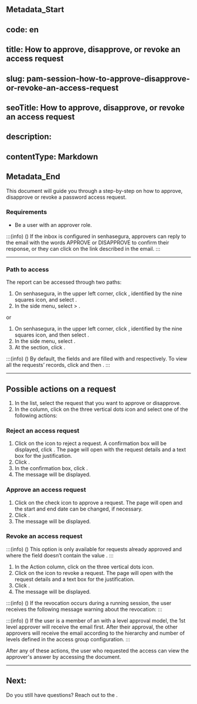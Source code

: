 ## Metadata_Start 
## code: en
## title: How to approve, disapprove, or revoke an access request 
## slug: pam-session-how-to-approve-disapprove-or-revoke-an-access-request 
## seoTitle: How to approve, disapprove, or revoke an access request 
## description:  
## contentType: Markdown 
## Metadata_End
This document will guide you through a step-by-step on how to approve, disapprove or revoke a password access request. 

### Requirements

* Be a user with an approver role.

:::(info) ()
If the inbox is configured in senhasegura, approvers can reply to the email with the words APPROVE or DISAPPROVE to confirm their response, or they can click on the link described in the email.
:::

---
### Path to access
The report can be accessed through two paths:

1. On senhasegura, in the upper left corner, click , identified by the nine squares icon, and select .
2. In the side menu, select  >  .

or

1. On senhasegura, in the upper left corner, click , identified by the nine squares icon, and then select .
2. In the side menu, select .
3. At the  section, click .

:::(info) ()
By default, the fields  and  are filled with  and  respectively. To view all the requests’ records, click  and then .
:::

---
## Possible actions on a request

1. In the list, select the request that you want to approve or disapprove.
2. In the  column, click on the three vertical dots icon and select one of the following actions:

### Reject an access request

1. Click on the  icon to reject a request. A confirmation box will be displayed, click . The  page will open with the request details and a text box for the justification.
2. Click .
3. In the confirmation box, click .
4. The message  will be displayed.

### Approve an access request

1. Click on the check icon to approve a request. The  page will open and the start and end date can be changed, if necessary.
2. Click .
3. The message  will be displayed.

### Revoke an access request
:::(info) ()
This option is only available for requests already approved and where the  field doesn’t contain the value .
:::

1. In the Action column, click on the three vertical dots icon.
2. Click on the  icon to revoke a request. The  page will open with the request details and a text box for the justification.
3. Click .
4. The message  will be displayed.

:::(info) ()
If the revocation occurs during a running session, the user receives the following message warning about the revocation: 
:::

:::(info) ()
If the user is a member of an  with a level approval model, the 1st level approver will receive the email first. After their approval, the other approvers will receive the email according to the hierarchy and number of levels defined in the access group configuration.
:::

After any of these actions, the user who requested the access can view the approver's answer by accessing the  document.

---
## Next:


Do you still have questions? Reach out to the .